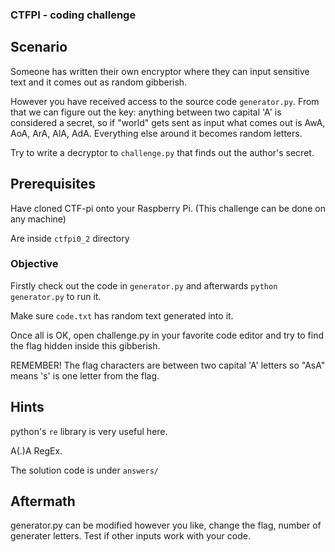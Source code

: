 ### CTFPI - coding challenge

## Scenario

Someone has written their own encryptor where they can input sensitive text and it comes out as random gibberish.

However you have received access to the source code `generator.py`. From that we can figure out the key: anything between two capital 'A' is considered a secret, so if "world" gets sent as input what comes out is AwA, AoA, ArA, AlA, AdA. Everything else around it becomes random letters.

Try to write a decryptor to `challenge.py` that finds out the author's secret.

## Prerequisites

Have cloned CTF-pi onto your Raspberry Pi. (This challenge can be done on any machine)

Are inside `ctfpi0_2` directory

### Objective

Firstly check out the code in `generator.py` and afterwards `python generator.py` to run it.

Make sure `code.txt` has random text generated into it.

Once all is OK, open challenge.py in your favorite code editor and try to find the flag hidden inside this gibberish.

REMEMBER! The flag characters are between two capital 'A' letters so "AsA" means 's' is one letter from the flag.

## **Hints**

python's `re` library is very useful here.

A(.)A RegEx.

The solution code is under `answers/`

## Aftermath

generator.py can be modified however you like, change the flag, number of generater letters. Test if other inputs work with your code.